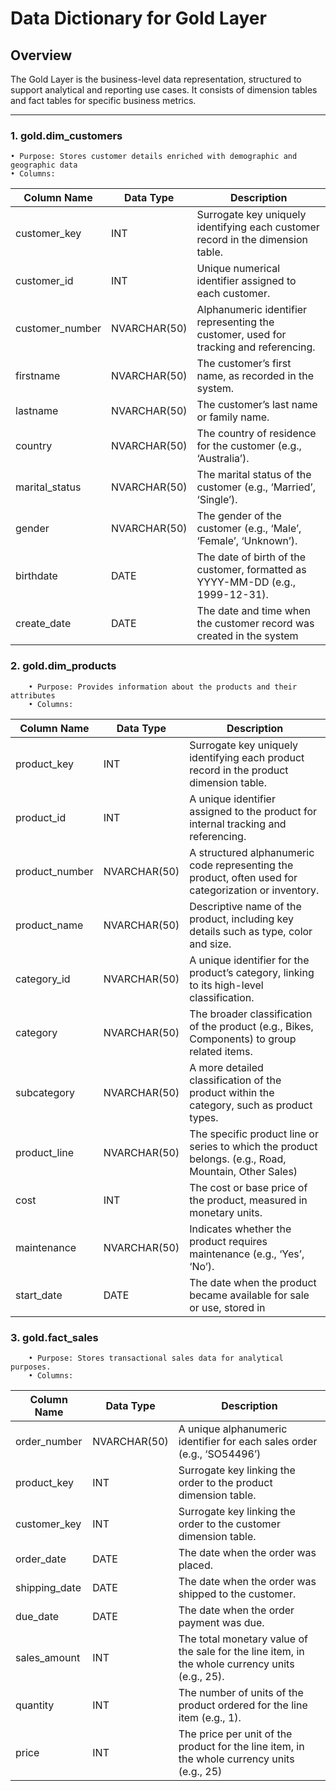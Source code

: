 # Data Dictionary for Gold Layer

## Overview
The Gold Layer is the business-level data representation, structured to support analytical and reporting use cases. 
It consists of dimension tables and fact tables for specific business metrics.

---

### 1. gold.dim_customers
  	• Purpose: Stores customer details enriched with demographic and geographic data
	• Columns:
|Column Name    |Data Type		  |Description																	                                        	  |
|---------------|---------------|-----------------------------------------------------------------------------------------|
|customer_key   |INT			      |Surrogate key uniquely identifying each customer record in the dimension table.
|customer_id    |INT			      |Unique numerical identifier assigned to each customer.
|customer_number|NVARCHAR(50)  	|Alphanumeric identifier representing the customer, used for tracking and referencing.
|firstname		  |NVARCHAR(50)  	|The customer’s first name, as recorded in the system.
|lastname		    |NVARCHAR(50)  	|The customer’s last name or family name.
|country	    	|NVARCHAR(50)  	|The country of residence for the customer (e.g., ‘Australia’).
|marital_status	|NVARCHAR(50)  	|The marital status of the customer (e.g., ‘Married’, ‘Single’).
|gender			    |NVARCHAR(50)  	|The gender of the customer (e.g., ‘Male’, ‘Female’, ‘Unknown’).
|birthdate	  	|DATE		      	|The date of birth of the customer, formatted as YYYY-MM-DD (e.g., 1999-12-31).
|create_date  	|DATE		      	|The date and time when the customer record was created in the system

### 2. gold.dim_products
    	• Purpose: Provides information about the products and their attributes
    	• Columns:
|Column Name    |Data Type		  |Description																			                                              		  |
|---------------|---------------|-----------------------------------------------------------------------------------------------------|
|product_key	  |INT		        |Surrogate key uniquely identifying each product record in the product dimension table.
|product_id		  |INT	        	|A unique identifier assigned to the product for internal tracking and referencing.
|product_number	|NVARCHAR(50)  	|A structured alphanumeric code representing the product, often used for categorization or inventory.
|product_name  	|NVARCHAR(50)  	|Descriptive name of the product, including key details such as type, color and size.
|category_id  	|NVARCHAR(50)  	|A unique identifier for the product’s category, linking to its high-level classification.
|category		    |NVARCHAR(50)  	|The broader classification of the product (e.g., Bikes, Components) to group related items.
|subcategory	  |NVARCHAR(50)  	|A more detailed classification of the product within the category, such as product types.
|product_line	  |NVARCHAR(50)	  |The specific product line or series to which the product belongs. (e.g., Road, Mountain, Other Sales)
|cost		    	  |INT			      |The cost or base price of the product, measured in monetary units.
|maintenance   	|NVARCHAR(50)	  |Indicates whether the product requires maintenance (e.g., ‘Yes’, ‘No’).
|start_date		  |DATE 		    	|The date when the product became available for sale or use, stored in

### 3. gold.fact_sales
    	• Purpose: Stores transactional sales data for analytical purposes.
    	• Columns:
|Column Name    |Data Type		|Description																						                                                |
|---------------|---------------|-----------------------------------------------------------------------------------------------------|
|order_number	  |NVARCHAR(50)	  |A unique alphanumeric identifier for each sales order (e.g., ‘SO54496’)
|product_key   	|INT			      |Surrogate key linking the order to the product dimension table.
|customer_key  	|INT		      	|Surrogate key linking the order to the customer dimension table.
|order_date		  |DATE		      	|The date when the order was placed.
|shipping_date	|DATE			      |The date when the order was shipped to the customer.
|due_date		    |DATE			      |The date when the order payment was due.
|sales_amount  	|INT			      |The total monetary value of the sale for the line item, in the whole currency units (e.g., 25).
|quantity	    	|INT			      |The number of units of the product ordered for the line item (e.g., 1).
|price			    |INT			      |The price per unit of the product for the line item, in the whole currency units (e.g., 25)


